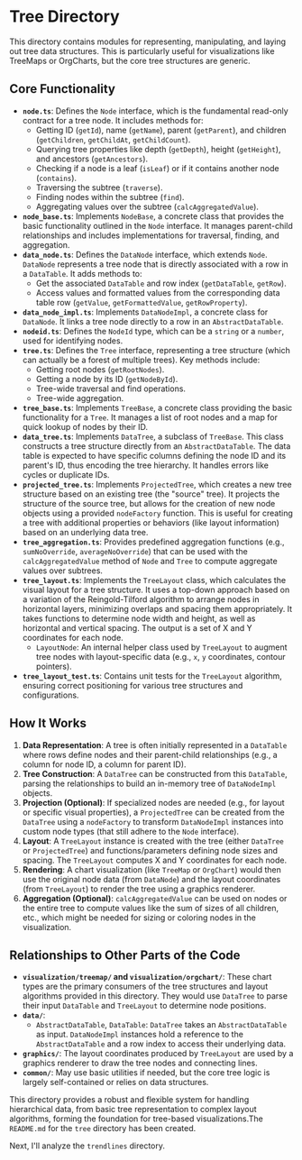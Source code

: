 # Tree Directory

This directory contains modules for representing, manipulating, and laying out tree data structures. This is particularly useful for visualizations like TreeMaps or OrgCharts, but the core tree structures are generic.

## Core Functionality

*   **`node.ts`**: Defines the `Node` interface, which is the fundamental read-only contract for a tree node. It includes methods for:
    *   Getting ID (`getId`), name (`getName`), parent (`getParent`), and children (`getChildren`, `getChildAt`, `getChildCount`).
    *   Querying tree properties like depth (`getDepth`), height (`getHeight`), and ancestors (`getAncestors`).
    *   Checking if a node is a leaf (`isLeaf`) or if it contains another node (`contains`).
    *   Traversing the subtree (`traverse`).
    *   Finding nodes within the subtree (`find`).
    *   Aggregating values over the subtree (`calcAggregatedValue`).
*   **`node_base.ts`**: Implements `NodeBase`, a concrete class that provides the basic functionality outlined in the `Node` interface. It manages parent-child relationships and includes implementations for traversal, finding, and aggregation.
*   **`data_node.ts`**: Defines the `DataNode` interface, which extends `Node`. `DataNode` represents a tree node that is directly associated with a row in a `DataTable`. It adds methods to:
    *   Get the associated `DataTable` and row index (`getDataTable`, `getRow`).
    *   Access values and formatted values from the corresponding data table row (`getValue`, `getFormattedValue`, `getRowProperty`).
*   **`data_node_impl.ts`**: Implements `DataNodeImpl`, a concrete class for `DataNode`. It links a tree node directly to a row in an `AbstractDataTable`.
*   **`nodeid.ts`**: Defines the `NodeId` type, which can be a `string` or a `number`, used for identifying nodes.
*   **`tree.ts`**: Defines the `Tree` interface, representing a tree structure (which can actually be a forest of multiple trees). Key methods include:
    *   Getting root nodes (`getRootNodes`).
    *   Getting a node by its ID (`getNodeById`).
    *   Tree-wide traversal and find operations.
    *   Tree-wide aggregation.
*   **`tree_base.ts`**: Implements `TreeBase`, a concrete class providing the basic functionality for a `Tree`. It manages a list of root nodes and a map for quick lookup of nodes by their ID.
*   **`data_tree.ts`**: Implements `DataTree`, a subclass of `TreeBase`. This class constructs a tree structure directly from an `AbstractDataTable`. The data table is expected to have specific columns defining the node ID and its parent's ID, thus encoding the tree hierarchy. It handles errors like cycles or duplicate IDs.
*   **`projected_tree.ts`**: Implements `ProjectedTree`, which creates a new tree structure based on an existing tree (the "source" tree). It projects the structure of the source tree, but allows for the creation of new node objects using a provided `nodeFactory` function. This is useful for creating a tree with additional properties or behaviors (like layout information) based on an underlying data tree.
*   **`tree_aggregation.ts`**: Provides predefined aggregation functions (e.g., `sumNoOverride`, `averageNoOverride`) that can be used with the `calcAggregatedValue` method of `Node` and `Tree` to compute aggregate values over subtrees.
*   **`tree_layout.ts`**: Implements the `TreeLayout` class, which calculates the visual layout for a tree structure. It uses a top-down approach based on a variation of the Reingold-Tilford algorithm to arrange nodes in horizontal layers, minimizing overlaps and spacing them appropriately. It takes functions to determine node width and height, as well as horizontal and vertical spacing. The output is a set of X and Y coordinates for each node.
    *   `LayoutNode`: An internal helper class used by `TreeLayout` to augment tree nodes with layout-specific data (e.g., `x`, `y` coordinates, contour pointers).
*   **`tree_layout_test.ts`**: Contains unit tests for the `TreeLayout` algorithm, ensuring correct positioning for various tree structures and configurations.

## How It Works

1.  **Data Representation**: A tree is often initially represented in a `DataTable` where rows define nodes and their parent-child relationships (e.g., a column for node ID, a column for parent ID).
2.  **Tree Construction**: A `DataTree` can be constructed from this `DataTable`, parsing the relationships to build an in-memory tree of `DataNodeImpl` objects.
3.  **Projection (Optional)**: If specialized nodes are needed (e.g., for layout or specific visual properties), a `ProjectedTree` can be created from the `DataTree` using a `nodeFactory` to transform `DataNodeImpl` instances into custom node types (that still adhere to the `Node` interface).
4.  **Layout**: A `TreeLayout` instance is created with the tree (either `DataTree` or `ProjectedTree`) and functions/parameters defining node sizes and spacing. The `TreeLayout` computes X and Y coordinates for each node.
5.  **Rendering**: A chart visualization (like `TreeMap` or `OrgChart`) would then use the original node data (from `DataNode`) and the layout coordinates (from `TreeLayout`) to render the tree using a graphics renderer.
6.  **Aggregation (Optional)**: `calcAggregatedValue` can be used on nodes or the entire tree to compute values like the sum of sizes of all children, etc., which might be needed for sizing or coloring nodes in the visualization.

## Relationships to Other Parts of the Code

*   **`visualization/treemap/` and `visualization/orgchart/`**: These chart types are the primary consumers of the tree structures and layout algorithms provided in this directory. They would use `DataTree` to parse their input `DataTable` and `TreeLayout` to determine node positions.
*   **`data/`**:
    *   `AbstractDataTable`, `DataTable`: `DataTree` takes an `AbstractDataTable` as input. `DataNodeImpl` instances hold a reference to the `AbstractDataTable` and a row index to access their underlying data.
*   **`graphics/`**: The layout coordinates produced by `TreeLayout` are used by a graphics renderer to draw the tree nodes and connecting lines.
*   **`common/`**: May use basic utilities if needed, but the core tree logic is largely self-contained or relies on data structures.

This directory provides a robust and flexible system for handling hierarchical data, from basic tree representation to complex layout algorithms, forming the foundation for tree-based visualizations.The `README.md` for the `tree` directory has been created.

Next, I'll analyze the `trendlines` directory.
